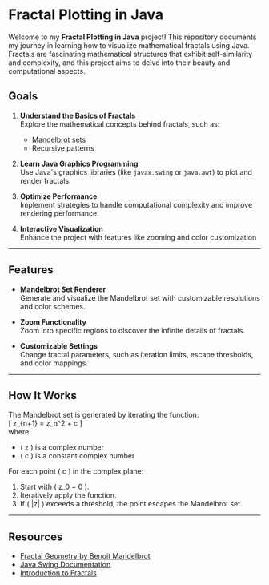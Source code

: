 # Fractal Plotting in Java

Welcome to my **Fractal Plotting in Java** project! This repository documents my journey in learning how to visualize mathematical fractals using Java. Fractals are fascinating mathematical structures that exhibit self-similarity and complexity, and this project aims to delve into their beauty and computational aspects.

## Goals

1. **Understand the Basics of Fractals**  
   Explore the mathematical concepts behind fractals, such as:
   - Mandelbrot sets
   - Recursive patterns

2. **Learn Java Graphics Programming**  
   Use Java's graphics libraries (like `javax.swing` or `java.awt`) to plot and render fractals.

3. **Optimize Performance**  
   Implement strategies to handle computational complexity and improve rendering performance.

4. **Interactive Visualization**  
   Enhance the project with features like zooming and color customization
---

## Features

- **Mandelbrot Set Renderer**  
  Generate and visualize the Mandelbrot set with customizable resolutions and color schemes.

- **Zoom Functionality**  
  Zoom into specific regions to discover the infinite details of fractals.

- **Customizable Settings**  
  Change fractal parameters, such as iteration limits, escape thresholds, and color mappings.

---

## How It Works

The Mandelbrot set is generated by iterating the function:  
\[ z_{n+1} = z_n^2 + c \]  
where:
- \( z \) is a complex number
- \( c \) is a constant complex number  

For each point \( c \) in the complex plane:
1. Start with \( z_0 = 0 \).
2. Iteratively apply the function.
3. If \( |z| \) exceeds a threshold, the point escapes the Mandelbrot set.

---

## Resources

- [Fractal Geometry by Benoit Mandelbrot](https://en.wikipedia.org/wiki/Benoit_Mandelbrot)
- [Java Swing Documentation](https://docs.oracle.com/javase/8/docs/technotes/guides/swing/)
- [Introduction to Fractals](https://mathworld.wolfram.com/Fractal.html)
